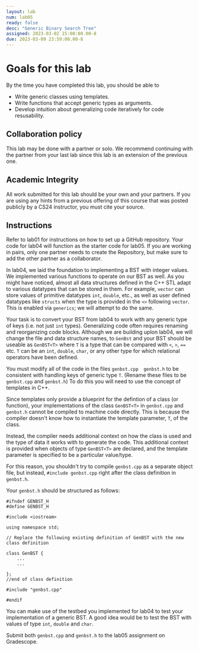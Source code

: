 ```yaml
---
layout: lab
num: lab05
ready: false
desc: "Generic Binary Search Tree"
assigned: 2023-03-02 15:00:00.00-8
due: 2023-03-09 23:59:00.00-8
---
```

<div markdown="1">

# Goals for this lab

By the time you have completed this lab, you should be able to

* Write generic classes using templates.
* Write functions that accept generic types as arguments.
* Develop intuition about generalizing code iteratively for code resusability.

## Collaboration policy
This lab may be done with a partner or solo. We recommend continuing with the partner from your last lab since this lab is an extension of the previous one.

## Academic Integrity
All work submitted for this lab should be your own and your partners. If you are using any hints from a previous offering of this course that was posted publicly by a CS24 instructor, you must cite your source.

## Instructions

Refer to lab01 for instructions on how to set up a GitHub repository. Your code for lab04 will function as the starter code for lab05. If you are working in pairs, only one partner needs to create the Repository, but make sure to add the other partner as a collaborator.

In lab04, we laid the foundation to implementing a BST with integer values. We implemented various functions to operate on our BST as well. As you might have noticed, almost all data structures defined in the C++ STL adapt to various datatypes that can be stored in them. For example, `vector` can store values of primitive datatypes `int`, `double`, etc., as well as user defined datatypes like `structs` when the type is provided in the `<>` following `vector`. This is enabled via `generics`; we will attempt to do the same.

Your task is to convert your BST from lab04 to work with any generic type of keys (i.e. not just `int` types).
Generalizing code often requires renaming and reorganizing code blocks. Although we are building uplon lab04, we will change the file and data structure names, to `GenBst` and your BST should be useable as `GenBST<T>` 
where `T` is a type that can be compared with `<`, `>`, `==` etc. 
`T` can be an `int`, `double`, `char`, or any other type for which relational operators have been defined.  

You must modify all of the code in the files `genbst.cpp  genbst.h` to be consistent with handling keys of generic type `T`. (Rename these files to be `genbst.cpp` and `genbst.h`)
To do this you will need to use the concept of templates in C++.

Since templates only provide a blueprint for the defintion of a class (or function), your implementations of the class `GenBST<T>` in `genbst.cpp` and `genbst.h` cannot be compiled to machine code directly. 
This is because the compiler doesn't know how to instantiate the template parameter, `T`, of the class. 

Instead, the compiler needs additional context on how the class is used and the type of data it works with to generate the code. 
This additional context is provided when objects of type `GenBST<T>` are declared, and the template parameter is specified to be a particular value/type. 

For this reason, you shouldn't try to compile `genbst.cpp` as a separate object file, 
but instead, `#include genbst.cpp` right after the class definition in `genbst.h`.

Your `genbst.h` should be structured as follows:

```
#ifndef GENBST_H
#define GENBST_H

#include <iostream>

using namespace std;

// Replace the following existing definition of GenBST with the new class definition

class GenBST {
    ...
    ...

};
//end of class definition

#include "genbst.cpp" 

#endif
```

You can make use of the testbed you implemented for lab04 to test your implementation of a generic BST. A good idea would be to test the BST with values of type `int`, `double` and `char`.

Submit both `genbst.cpp` and `genbst.h` to the lab05 assignment on Gradescope. 